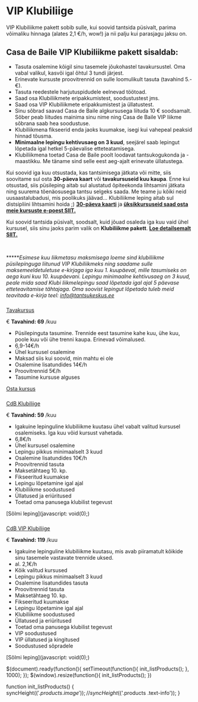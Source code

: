 

VIP Klubiliige
==============


VIP Klubiliikme pakett sobib sulle, kui soovid tantsida püsivalt, parima võimaliku hinnaga (alates 2,1 €/h, wow!) ja nii palju kui parasjagu jaksu on.


Casa de Baile VIP Klubiliikme pakett sisaldab:
----------------------------------------------


* Tasuta osalemine kõigil sinu tasemele jõukohastel tavakursustel. Oma vabal valikul, kasvõi igal õhtul 3 tundi järjest.
* Erinevate kursuste proovitrennid on sulle loomulikult tasuta (tavahind 5.- €).
* Tasuta reedestele harjutuspidudele eelnevad töötoad.
* Saad osa Klubiliikmete eripakkumistest, soodustustest jms.
* Saad osa VIP Klubiliikmete eripakkumistest ja üllatustest.
* Sinu sõbrad saavad Casa de Baile algkursusega liituda 10 € soodsamalt. Sõber peab liitudes mainima sinu nime ning Casa de Baile VIP liikme sõbrana saab hea soodustuse.
* Klubiliikmena fikseerid enda jaoks kuumakse, isegi kui vahepeal peaksid hinnad tõusma.
* **Minimaalne lepingu kehtivusaeg on 3 kuud**, seejärel saab lepingut lõpetada igal hetkel 5-päevalise etteteatamisega.
* Klubiliikmena toetad Casa de Baile poolt loodavat tantsukogukonda ja -maastikku. Me täname sind selle eest aeg-ajalt erinevate üllatustega.


Kui soovid iga kuu otsustada, kas tantsimisega jätkata või mitte, siis soovitame sul osta **30-päeva kaart** või **tavakursuseid kuu kaupa**. Enne kui otsustad, siis püsileping aitab sul alustatud õpiteekonda lihtsamini jätkata ning suurema tõenäosusega tantsu selgeks saada. Me teame ju kõiki neid uusaastalubadusi, mis poolikuks jäävad... Klubiliikme leping aitab sul distsipliini lihtsamini hoida ;) **[30-päeva kaarti](https://www.tantsukeskus.ee/registreerumine/kuukaart-30-paeva-tantsu/kuukaart)** ja **[üksikkursuseid saad osta meie kursuste e-poest SIIT.](https://www.tantsukeskus.ee/registreerumine/)**


Kui soovid tantsida püsivalt, soodsalt, kuid jõuad osaleda iga kuu vaid ühel kursusel, siis sinu jaoks parim valik on **Klubiliikme pakett**. **[Loe detailsemalt SIIT.](/klubiliige/)**


 


***\***Esimese kuu liikmetasu maksmisega loeme sind klubiliikme püsilepinguga liitunud VIP Klubiliikmeks ning saadame sulle maksemeeldetuletuse e-kirjaga iga kuu 1. kuupäeval, mille tasumiseks on aega kuni kuu 10. kuupäevani. Lepingu minimaalne kehtivusaeg on 3 kuud, peale mida saad Klubi liikmelepingu saad lõpetada igal ajal 5 päevase etteteavitamise tähtajaga. Oma soovist lepingut lõpetada tuleb meid teavitada e-kirja teel: info@tantsukeskus.ee*













### 
[Tavakursus](/klubiliige/tavakursus-26/ "Tavakursus")



€
**Tavahind: 
 69** 
/kuu


* Püsilepinguta tasumine. Trennide eest tasumine kahe kuu, ühe kuu, poole kuu või ühe trenni kaupa. Erinevad võimalused.
* 6,9-14€/h
* Ühel kursusel osalemine
* Maksad siis kui soovid, min mahtu ei ole
* Osalemine lisatundides 14€/h
* Proovitrennid 5€/h
* Tasumine kursuse alguses



 

[Osta kursus](https://tantsukeskus.ee/registreerumine/)











### 
[CdB Klubiliige](/klubiliige/cdb-klubiliige-27/ "CdB Klubiliige")



€
**Tavahind: 
 59** 
/kuu


* Igakuine lepinguline klubiliikme kuutasu ühel vabalt valitud kursusel osalemiseks. Iga kuu võid kursust vahetada.
* 6,8€/h
* Ühel kursusel osalemine
* Lepingu pikkus minimaalselt 3 kuud
* Osalemine lisatundides 10€/h
* Proovitrennid tasuta
* Maksetähtaeg 10. kp.
* Fikseeritud kuumakse
* Lepingu lõpetamine igal ajal
* Klubiliikme soodustused
* Üllatused ja eriüritused
* Toetad oma panusega klubilist tegevust



 

[Sõlmi leping](javascript: void(0);)











### 
[CdB VIP Klubiliige](/klubiliige/cdb-vip-klubiliige-28/ "CdB VIP Klubiliige")



€
**Tavahind: 
 119** 
/kuu


* Igakuine lepinguline klubiliikme kuutasu, mis avab piiramatult kõikide sinu tasemele vastavate trennide uksed.
* al. 2,1€/h
* Kõik valitud kursused
* Lepingu pikkus minimaalselt 3 kuud
* Osalemine lisatundides tasuta
* Proovitrennid tasuta
* Maksetähtaeg 10. kp.
* Fikseeritud kuumakse
* Lepingu lõpetamine igal ajal
* Klubiliikme soodustused
* Üllatused ja eriüritused
* Toetad oma panusega klubilist tegevust
* VIP soodustused
* VIP üllatused ja kingitused
* Soodustused sõpradele



 

[Sõlmi leping](javascript: void(0);)




 




 $(document).ready(function(){
 setTimeout(function(){
 init\_listProducts();
 }, 1000);
 }); 
 $(window).resize(function(){
 init\_listProducts();
 })
 
 
 function init\_listProducts() {
 syncHeight($('.products .image')); 
 // syncHeight($('.products .text-info')); 
 }



